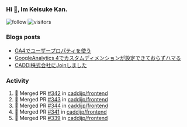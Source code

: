 ### Hi 👋, Im Keisuke Kan.

<!--
**9renpoto/9renpoto** is a ✨ _special_ ✨ repository because its `README.md` (this file) appears on your GitHub profile.

Here are some ideas to get you started:

- 🔭 I’m currently working on ...
- 🌱 I’m currently learning ...
- 👯 I’m looking to collaborate on ...
- 🤔 I’m looking for help with ...
- 💬 Ask me about ...
- 📫 How to reach me: ...
- 😄 Pronouns: ...
- ⚡ Fun fact: ...
-->

![follow](https://img.shields.io/github/followers/9renpoto?label=Follow&style=social)
![visitors](https://komarev.com/ghpvc/?username=9renpoto&label=Profile%20views&color=0e75b6&style=flat)

### Blogs posts

<!-- BLOG-POST-LIST:START -->
- [GA4でユーザープロパティを使う](https://9renpoto.dev/2021/02/21/google-analytics-4-user-properties/)
- [GoogleAnalytics 4でカスタムディメンションが設定できておらずハマる](https://9renpoto.dev/2021/02/13/google-analytics-4/)
- [CADDi株式会社にJoinしました](https://9renpoto.dev/2020/12/05/join/)
<!-- BLOG-POST-LIST:END -->

### Activity

<!--START_SECTION:activity-->
1. 🎉 Merged PR [#342](https://github.com/caddijp/frontend/pull/342) in [caddijp/frontend](https://github.com/caddijp/frontend)
2. 🎉 Merged PR [#343](https://github.com/caddijp/frontend/pull/343) in [caddijp/frontend](https://github.com/caddijp/frontend)
3. 🎉 Merged PR [#344](https://github.com/caddijp/frontend/pull/344) in [caddijp/frontend](https://github.com/caddijp/frontend)
4. 🎉 Merged PR [#341](https://github.com/caddijp/frontend/pull/341) in [caddijp/frontend](https://github.com/caddijp/frontend)
5. 🎉 Merged PR [#339](https://github.com/caddijp/frontend/pull/339) in [caddijp/frontend](https://github.com/caddijp/frontend)
<!--END_SECTION:activity-->

<!--START_SECTION:waka-->
<!--END_SECTION:waka-->